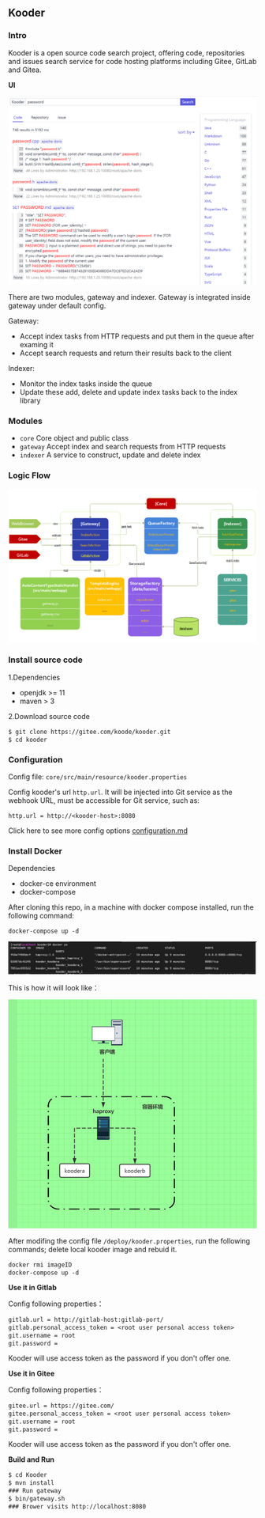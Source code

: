 ## Kooder

### Intro

Kooder is a open source code search project, offering code, repositories and issues search service for code hosting platforms including Gitee, GitLab and Gitea.


**UI**

![Kooder ScreenShot](docs/img/screenshot.png)

There are two modules, gateway and indexer. Gateway is integrated inside gateway under default config.

Gateway: 
- Accept index tasks from HTTP requests and put them in the queue after examing it
- Accept search requests and return their results back to the client

Indexer:
- Monitor the index tasks inside the queue
- Update these add, delete and update index tasks back to the index library 

### Modules

* `core`    Core object and public class
* `gateway` Accept index and search requests from HTTP requests
* `indexer` A service to construct, update and delete index

### Logic Flow

![Kooder Flow](docs/img/gsearch-flow.png)

### Install source code

1.Dependencies

* openjdk >= 11
* maven > 3

2.Download source code

```
$ git clone https://gitee.com/koode/kooder.git
$ cd kooder
```

### Configuration

Config file: `core/src/main/resource/kooder.properties`

Config kooder's url `http.url`. It will be injected into Git service as the webhook URL, must be accessible for Git service, such as:

```
http.url = http://<kooder-host>:8080
```
Click here to see more config options [configuration.md](configuration.md)

### Install Docker
Dependencies
* docker-ce environment
* docker-compose

After cloning this repo, in a machine with docker compose installed, run the following command:

```
docker-compose up -d
```

![Kooder docker-ha](docs/img/docker-ha.png)

This is how it will look like：

![Kooder docker-ha](docs/img/docker-ha-kooder.png)

After modifing the config file `/deploy/kooder.properties`, run the following commands; delete local kooder image and rebuid it.

```
docker rmi imageID
docker-compose up -d
```


**Use it in Gitlab**

Config following properties：

```
gitlab.url = http://gitlab-host:gitlab-port/  
gitlab.personal_access_token = <root user personal access token>  
git.username = root  
git.password =  
```

Kooder will use access token as the password if you don't offer one.

**Use it in Gitee**

Config following properties：

```
gitee.url = https://gitee.com/  
gitee.personal_access_token = <root user personal access token>  
git.username = root  
git.password =  
```

Kooder will use access token as the password if you don't offer one.


**Build and Run**

```
$ cd Kooder
$ mvn install
### Run gateway
$ bin/gateway.sh
### Brower visits http://localhost:8080
```

